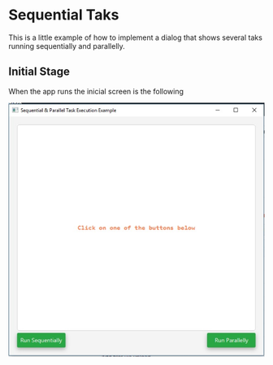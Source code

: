 
# Sequential Taks
This is a little example of how to implement a dialog that shows several taks running sequentially and parallelly.

## Initial Stage
When the app runs the inicial screen is the following

![Initial Screen](./images/initial.png)




